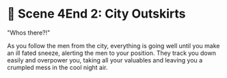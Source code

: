 # 🌆 Scene 4End 2: City Outskirts

"Whos there?!"

As you follow the men from the city, everything is going well until you make an ill fated sneeze, alerting the men to your position. They track you down easily and overpower you, taking all your valuables and leaving you a crumpled mess in the cool night air. 